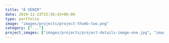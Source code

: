```yaml
---
title: "À VENIR"
date: 2019-12-23T15:56:43+06:00
type: portfolio
image: "images/projects/project-thumb-two.png"
category: ["..."]
project_images: ["images/projects/project-details-image-one.jpg", "images/projects/project-details-image-two.jpg"]
---
```


